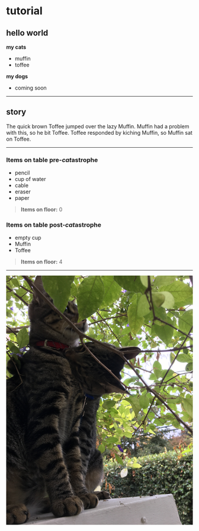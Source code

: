 # tutorial

## hello world
**my cats**
* muffin
* toffee

**my dogs**
* coming soon

***

## story
The quick brown Toffee jumped over the lazy Muffin. Muffin had a problem with this, so he bit Toffee. Toffee responded by kiching Muffin,
so Muffin sat on Toffee.

***

### Items on table pre-*cat*astrophe
* pencil
* cup of water
* cable
* eraser
* paper
> **Items on floor:** 0

### Items on table post-*cat*astrophe
* empty cup
* Muffin
* Toffee
> **Items on floor:** 4

***

![chomp](/Images/cats.JPG)
